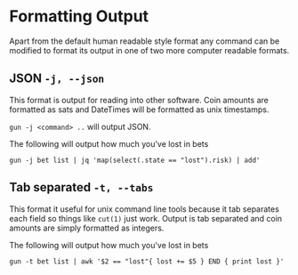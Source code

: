 # Formatting Output

Apart from the default human readable style format any command can be modified to format its output in one of two more computer readable formats.

## JSON `-j, --json`

This format is output for reading into other software.
Coin amounts are formatted as sats and DateTimes will be formatted as unix timestamps.

`gun -j <command> ..` will output JSON.

The following will output how much you've lost in bets

```
gun -j bet list | jq 'map(select(.state == "lost").risk) | add'

```

## Tab separated `-t, --tabs`

This format it useful for unix command line tools because it tab separates each field so things like `cut(1)` just work.
Output is tab separated and coin amounts are simply formatted as integers.

The following will output how much you've lost in bets

```
gun -t bet list | awk '$2 == "lost"{ lost += $5 } END { print lost }'
```



